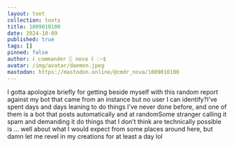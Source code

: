 ```yaml
---
layout: toot
collection: toots
title: 1009010100
date: 2024-10-09
published: true
tags: []
pinned: false
author: ⸸ commander ░ nova ⸸ :~$
avatar: /img/avatar/daemon.jpeg
mastodon: https://mastodon.online/@cmdr_nova/1009010100
---
```


I gotta apologize briefly for getting beside myself with this random report against my bot that came from an instance but no user I can identify?I’ve spent days and days leaning to do things I’ve never done before, and one of them is a bot that posts automatically and at randomSome stranger calling it spam and demanding it do things that I don’t think are technically possible is ... well about what I would expect from some places around here, but damn let me revel in my creations for at least a day lol
